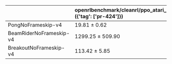 |                         | openrlbenchmark/cleanrl/ppo_atari_lstm ({'tag': ['pr-424']})   |
|:------------------------|:---------------------------------------------------------------|
| PongNoFrameskip-v4      | 19.81 ± 0.62                                                   |
| BeamRiderNoFrameskip-v4 | 1299.25 ± 509.90                                               |
| BreakoutNoFrameskip-v4  | 113.42 ± 5.85                                                  |